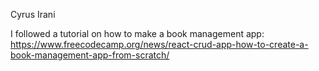 Cyrus Irani

I followed a tutorial on how to make a book management app: https://www.freecodecamp.org/news/react-crud-app-how-to-create-a-book-management-app-from-scratch/
